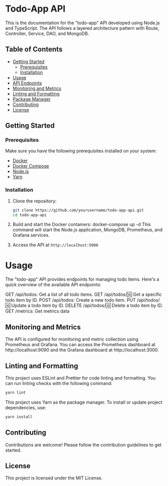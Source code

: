 # Todo-App API

This is the documentation for the "todo-app" API developed using Node.js and TypeScript. The API follows a layered architecture pattern with Route, Controller, Service, DAO, and MongoDB.

## Table of Contents

- [Getting Started](#getting-started)
  - [Prerequisites](#prerequisites)
  - [Installation](#installation)
- [Usage](#usage)
- [API Endpoints](#api-endpoints)
- [Monitoring and Metrics](#monitoring-and-metrics)
- [Linting and Formatting](#linting-and-formatting)
- [Package Manager](#package-manager)
- [Contributing](#contributing)
- [License](#license)

## Getting Started

### Prerequisites

Make sure you have the following prerequisites installed on your system:

- [Docker](https://www.docker.com/get-started)
- [Docker Compose](https://docs.docker.com/compose/install/)
- [Node.js](https://nodejs.org/)
- [Yarn](https://yarnpkg.com/)

### Installation

1. Clone the repository:

   ```bash
   git clone https://github.com/yourusername/todo-app-api.git
   cd todo-app-api

   ```

2. Build and start the Docker containers:
   docker-compose up -d
   This command will start the Node.js application, MongoDB, Prometheus, and Grafana services.

3. Access the API at
   `http://localhost:5000`

# Usage

The "todo-app" API provides endpoints for managing todo items. Here's a quick overview of the available API endpoints:

GET /api/todos: Get a list of all todo items.
GET /api/todos/:id: Get a specific todo item by ID.
POST /api/todos: Create a new todo item.
PUT /api/todos/:id: Update a todo item by ID.
DELETE /api/todos/:id: Delete a todo item by ID.
GET /metrics: Get metrics data

## Monitoring and Metrics

The API is configured for monitoring and metric collection using Prometheus and Grafana. You can access the Prometheus dashboard at http://localhost:9090 and the Grafana dashboard at http://localhost:3000.

## Linting and Formatting

This project uses ESLint and Prettier for code linting and formatting. You can run linting checks with the following command:

```bash
yarn lint
```

This project uses Yarn as the package manager. To install or update project dependencies, use:

```bash
yarn install
```

## Contributing

Contributions are welcome! Please follow the contribution guidelines to get started.

## License

This project is licensed under the MIT License.
